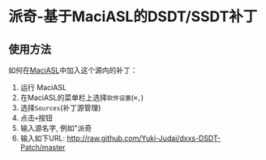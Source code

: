 派奇-基于MaciASL的DSDT/SSDT补丁
=====
使用方法
------

如何在[MaciASL](http://sourceforge.net/projects/maciasl/)中加入这个源内的补丁：

1. 运行 MaciASL
2. 在MaciASL的菜单栏上选择`软件设置`\(`⌘,`\)
3. 选择`Sources`\(补丁源管理\)
4. 点击`+`按钮
5. 输入源名字, 例如"派奇
6. 输入如下URL: http://raw.github.com/Yuki-Judai/dxxs-DSDT-Patch/master

